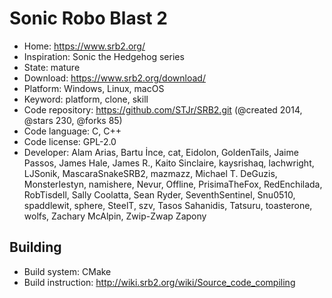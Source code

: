 # Sonic Robo Blast 2

- Home: https://www.srb2.org/
- Inspiration: Sonic the Hedgehog series
- State: mature
- Download: https://www.srb2.org/download/
- Platform: Windows, Linux, macOS
- Keyword: platform, clone, skill
- Code repository: https://github.com/STJr/SRB2.git (@created 2014, @stars 230, @forks 85)
- Code language: C, C++
- Code license: GPL-2.0
- Developer: Alam Arias, Bartu İnce, cat, Eidolon, GoldenTails, Jaime Passos, James Hale, James R., Kaito Sinclaire, kaysrishaq, lachwright, LJSonik, MascaraSnakeSRB2, mazmazz, Michael T. DeGuzis, MonsterIestyn, namishere, Nevur, Offline, PrisimaTheFox, RedEnchilada, RobTisdell, Sally Coolatta, Sean Ryder, SeventhSentinel, Snu0510, spaddlewit, sphere, SteelT, szv, Tasos Sahanidis, Tatsuru, toasterone, wolfs, Zachary McAlpin, Zwip-Zwap Zapony

## Building

- Build system: CMake
- Build instruction: http://wiki.srb2.org/wiki/Source_code_compiling
